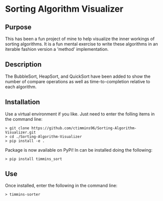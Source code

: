 # Sorting Algorithm Visualizer

## Purpose

This has been a fun project of mine to help visualize the inner workings of sorting algorithms. It is a fun mental exercise to write these algorithms in an iterable fashion version a 'method' implementation.

## Description



The BubbleSort, HeapSort, and QuickSort have been added to show the number of compare operations as well as time-to-completion relative to each algorithm.

## Installation

Use a virtual environment if you like. Just need to enter the folling items in the command line:

```
> git clone https://github.com/ctimmins96/Sorting-Algorithm-Visualizer.git
> cd ./Sorting-Algorithm-Visualizer
> pip install -e .
```

Package is now available on PyPi! In can be installed doing the following:

```
> pip install timmins_sort
```

## Use

Once installed, enter the following in the command line:

```
> timmins-sorter
```